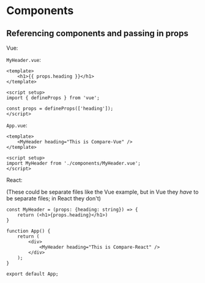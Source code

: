 # Components

## Referencing components and passing in props
Vue:

`MyHeader.vue`:
```vue
<template>
    <h1>{{ props.heading }}</h1>
</template>

<script setup>
import { defineProps } from 'vue';

const props = defineProps(['heading']);
</script>
```

`App.vue`:
```vue
<template>
    <MyHeader heading="This is Compare-Vue" />
</template>

<script setup>
import MyHeader from './components/MyHeader.vue';
</script>
```

React:

(These could be separate files like the Vue example, but in Vue they *have* to be separate files; in React they don't)
```tsx
const MyHeader = (props: {heading: string}) => {
    return (<h1>{props.heading}</h1>)
}

function App() {
    return (
        <div>
            <MyHeader heading="This is Compare-React" />
        </div>
    );
}

export default App;
```
